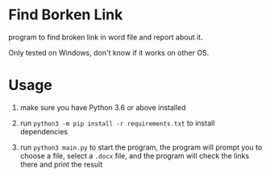 # Find Borken Link

program to find broken link in word file and report about it.

Only tested on Windows, don't know if it works on other OS.

# Usage

1. make sure you have Python 3.6 or above installed

2. run `python3 -m pip install -r requirements.txt` to install dependencies

3. run `python3 main.py` to start the program, the program will prompt you to choose a file, select a `.docx` file, and the program will check the links there and print the result
